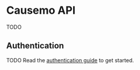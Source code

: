 Causemo API
====================
TODO

Authentication
--------------
TODO
Read the [authentication guide](https://github.com/Causemo/api-doc/sections/authentication.md) to get started.

